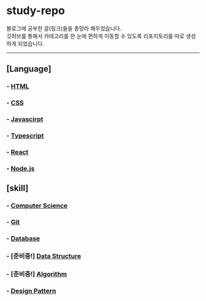 # study-repo
블로그에 공부한 글(링크)들을 총망라 해두었습니다. <br/>
깃허브를 통해서 카테고리를 한 눈에 편하게 이동할 수 있도록 리포지토리를 따로 생성하게 되었습니다.

---
## [Language]
### - [HTML](https://github.com/Bam-j/study-repo/blob/main/HTML.md) <br/>
### - [CSS](https://github.com/Bam-j/study-repo/blob/main/CSS.md) <br/>
### - [Javascirpt](https://github.com/Bam-j/study-repo/blob/main/JAVASCRIPT.md) <br/>
### - [Typescript](https://github.com/Bam-j/study-repo/blob/main/TYPESCRIPT.md) <br/>
### - [React](https://github.com/Bam-j/react-study/blob/main/README.md) <br/>
### - [Node.js](https://github.com/Bam-j/node-study/blob/main/README.md) <br/>

## [skill]
### - [Computer Science](https://github.com/Bam-j/study-repo/blob/main/CS.md) <br/>
### - [Git](https://github.com/Bam-j/study-repo/blob/main/GIT.md) <br/>
### - [Database](https://github.com/Bam-j/study-repo/blob/main/DATABASE.md) <br/>
### - [준비중!] [Data Structure]() <br/>
### - [준비중!] [Algorithm]() <br/>
### - [Design Pattern](https://github.com/Bam-j/study-repo/blob/main/DESIGN_PATTERN.md) <br/>


